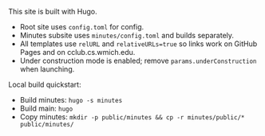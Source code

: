 This site is built with Hugo.

- Root site uses `config.toml` for config.
- Minutes subsite uses `minutes/config.toml` and builds separately.
- All templates use `relURL` and `relativeURLs=true` so links work on GitHub Pages and on cclub.cs.wmich.edu.
- Under construction mode is enabled; remove `params.underConstruction` when launching.

Local build quickstart:

- Build minutes: `hugo -s minutes`
- Build main: `hugo`
- Copy minutes: `mkdir -p public/minutes && cp -r minutes/public/* public/minutes/`
